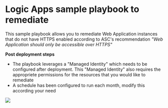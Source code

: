 # Logic Apps sample playbook to remediate
This sample playbook allows you to remediate Web Application instances that do not have HTTPS enabled according to ASC's recommendation *"Web Application should only be accessible over HTTPS"*

**Post deployment steps**<br>
* The playbook leverages a "Managed Identity" which needs to be configured after deployment. This "Managed Identity" also requires the appropriete permissions for the resources that you would like to remediate
* A schedule has been configured to run each month, modify this according your need


<a href="https://portal.azure.com/#create/Microsoft.Template/uri/https%3A%2F%2Fraw.githubusercontent.com%2FAzure%2FAzure-Security-Center%2Fmaster%2FSecure%2520Score%2FWeb%2520Application%2520should%2520only%2520be%2520accessible%2520over%2520HTTPS%2FLogic%2520App%2Fazuredeploy.json" target="_blank">
    <img src="http://azuredeploy.net/deploybutton.png"/>
</a>

